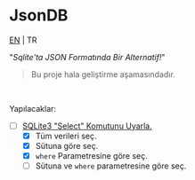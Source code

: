 # JsonDB

[EN](README.md) | TR

"*Sqlite'ta JSON Formatında Bir Alternatif!*"

> Bu proje hala geliştirme aşamasındadır.

<br />

Yapılacaklar:
- [ ] [SQLite3 "Select" Komutunu Uyarla.](https://www.sqlite.org/images/syntax/select-stmt.gif)
  - [x] Tüm verileri seç.
  - [x] Sütuna göre seç.
  - [x] `where` Parametresine göre seç.
  - [ ] Sütuna ve `where` parametresine göre seç.
